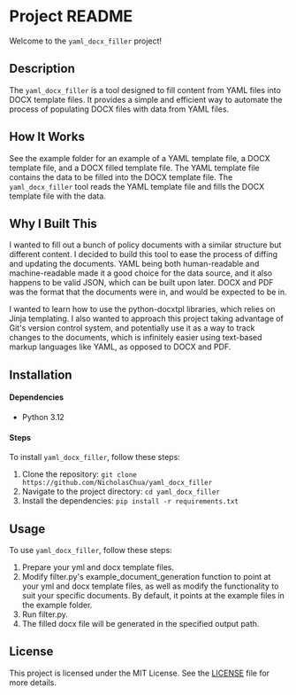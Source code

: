 # Project README

Welcome to the `yaml_docx_filler` project!

## Description

The `yaml_docx_filler` is a tool designed to fill content from YAML files into DOCX template files. It provides a simple and efficient way to automate the process of populating DOCX files with data from YAML files.

## How It Works

See the example folder for an example of a YAML template file, a DOCX template file, and a DOCX filled template file. The YAML template file contains the data to be filled into the DOCX template file. The `yaml_docx_filler` tool reads the YAML template file and fills the DOCX template file with the data.

## Why I Built This

I wanted to fill out a bunch of policy documents with a similar structure but different content. I decided to build this tool to ease the process of diffing and updating the documents. YAML being both human-readable and machine-readable made it a good choice for the data source, and it also happens to be valid JSON, which can be built upon later. DOCX and PDF was the format that the documents were in, and would be expected to be in.

I wanted to learn how to use the python-docxtpl libraries, which relies on Jinja templating. I also wanted to approach this project taking advantage of Git's version control system, and potentially use it as a way to track changes to the documents, which is infinitely easier using text-based markup languages like YAML, as opposed to DOCX and PDF.

## Installation

#### Dependencies

- Python 3.12

#### Steps

To install `yaml_docx_filler`, follow these steps:

1. Clone the repository: `git clone https://github.com/NicholasChua/yaml_docx_filler`
2. Navigate to the project directory: `cd yaml_docx_filler`
3. Install the dependencies: `pip install -r requirements.txt`

## Usage

To use `yaml_docx_filler`, follow these steps:

1. Prepare your yml and docx template files.
2. Modify filter.py's example_document_generation function to point at your yml and docx template files, as well as modify the functionality to suit your specific documents. By default, it points at the example files in the example folder.
3. Run filter.py.
4. The filled docx file will be generated in the specified output path.

## License

This project is licensed under the MIT License. See the [LICENSE](LICENSE) file for more details.
